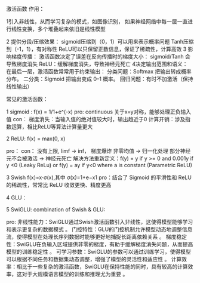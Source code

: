 激活函数
作用：

1引入非线性，从而学习复杂的模式，如图像识别， 如果神经网络中每一层一直进行线性变换，多个堆叠起来依旧是线性模型

2 提供分段/压缩效果：
	sigmoid压缩到（0，1）可以用来表示概率问题
	Tanh压缩到（-1，1），有对称性
	ReLU可以只保留正数信息，保证了稀疏性，计算高效
3 影响梯度传播：
	激活函数决定了误差在反向传播时的梯度大小：
		sigmoid/Tanh 会导致梯度消失
		ReLU：缓解梯度消失，导致神经元死亡
4决定输出范围和语义：
	在最后一层，激活函数常常用于约束输出：
分类问题：Softmax 把输出转成概率分布。
二分类：Sigmoid 把输出变成 0–1 概率。
回归问题：有时不加激活（保持线性输出）

常见的激活函数：

1 sigmoid : 
 	f(x) = 1/1+e^(-x)
pro:
	continuous
	关于x=y对称，能够处理正负输入值
con：
	梯度消失：当输入值的绝对值较大时，输出趋近于0
	计算开销：涉及指数运算，相比ReLU等算法计算量更大

2 ReLU:
	f(x) = max(0, x)

pro：
con：
没有上限, limf → inf， 梯度爆炸
非零均值 → 归一化处理
部分神经元不会被激活 → 神经元死亡
解决方法重新定义：f(y) = y if y >= 0 and 0.001y if y <0 (Leaky ReLu)
or f(y) = ay if y<0 where a is constant (Parametric ReLU) 

3 Swish
f(x)=x⋅σ(x),其中 σ(x)=1+e−x1​
pro：结合了 Sigmoid 的平滑性和 ReLU 的稀疏性，常常比 ReLU 收敛更快、精度更高

4 GLU：

5 SwiGLU:
combination of Swish & GLU:


pro:
非线性能力：SwiGLU通过Swish激活函数引入非线性，这使得模型能够学习和表示更复杂的数据模式 。
门控特性：GLU的门控机制允许模型动态地调整信息流，使得模型在处理长序列数据时能够更好地捕捉长距离依赖关系 。
梯度稳定性：SwiGLU在负输入区域提供非零的梯度，有助于缓解梯度消失问题，从而提高模型的训练稳定性 。
可学习参数：SwiGLU的参数可以通过训练学习，使得模型可以根据不同任务和数据集动态调整，增强了模型的灵活性和适应性 。
计算效率：相比于一些复杂的激活函数，SwiGLU在保持性能的同时，具有较高的计算效率，这对于大规模语言模型的训练和推理尤为重要 。


